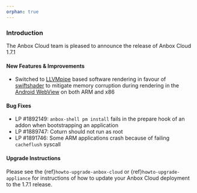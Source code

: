 ```yaml
---
orphan: true
---
```

### Introduction

The Anbox Cloud team is pleased to announce the release of Anbox Cloud 1.7.1

#### New Features & Improvements

* Switched to [LLVMpipe](https://docs.mesa3d.org/gallium/drivers/llvmpipe.html) based software rendering in favour of [swiftshader](https://swiftshader.googlesource.com/SwiftShader/) to mitigate memory corruption during rendering in the [Android WebView](https://developer.android.com/reference/android/webkit/WebView) on both ARM and x86

#### Bug Fixes

* LP #1892149:  `anbox-shell pm install`  fails in the prepare hook of an addon when bootstrapping an application
* LP #1889747: Coturn should not run as root
* LP #1891746: Some ARM applications crash because of failing `cacheflush` syscall

#### Upgrade Instructions

Please see the {ref}`howto-upgrade-anbox-cloud` or {ref}`howto-upgrade-appliance` for instructions of how to update your Anbox Cloud deployment to the 1.7.1 release.